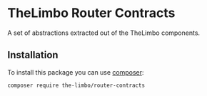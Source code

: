 # TheLimbo Router Contracts
A set of abstractions extracted out of the TheLimbo components.

## Installation
To install this package you can use [composer](https://getcomposer.org):

```bash
composer require the-limbo/router-contracts
```
